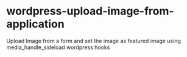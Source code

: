 # wordpress-upload-image-from-application
Upload Image from a form and set the image as featured image  using media_handle_sideload wordpress hooks
